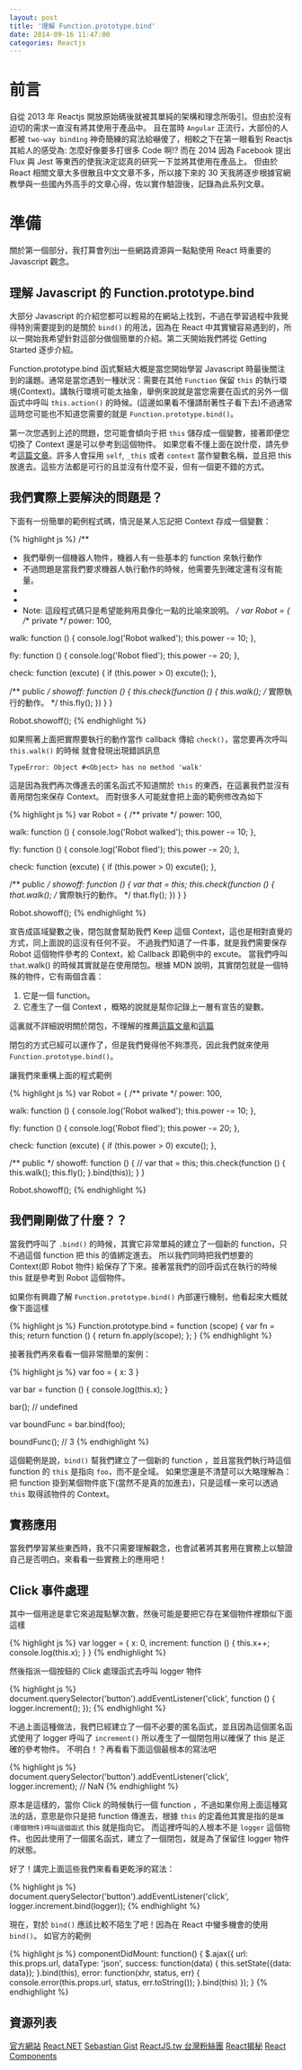 ```yaml
---
layout: post
title: '理解 Function.prototype.bind'
date: 2014-09-16 11:47:00
categories: Reactjs
---
```


# 前言
自從 2013 年 Reactjs 開放原始碼後就被其單純的架構和理念所吸引。但由於沒有迫切的需求一直沒有將其使用于產品中。
且在當時 `Angular` 正流行，大部份的人都被  `two-way binding`  神奇簡練的寫法給嚇傻了，相較之下在第一眼看到 Reactjs 其給人的感受為: 怎麼好像要多打很多 Code 啊!? 
而在 2014 因為 Facebook 提出 Flux 與 Jest 等東西的使我決定認真的研究一下並將其使用在產品上。
但由於 React 相關文章大多很散且中文文章不多，所以接下來的 30 天我將逐步根據官網教學與一些國內外高手的文章心得，佐以實作驗證後，記錄為此系列文章。


# 準備
關於第一個部分，我打算會列出一些網路資源與一點點使用 React 時重要的 Javascript 觀念。


## 理解 Javascript 的 Function.prototype.bind
大部分 Javascript 的介紹您都可以輕易的在網站上找到，不過在學習過程中我覺得特別需要提到的是關於 `bind()` 的用法，因為在 React 中其實蠻容易遇到的，所以一開始我希望針對這部分做個簡單的介紹。第二天開始我們將從 Getting Started 逐步介紹。

Function.prototype.bind 函式繫結大概是當您開始學習 Javascript 時最後關注到的議題。通常是當您遇到一種狀況：需要在其他 `Function` 保留 `this` 的執行環境(Context)。講執行環境可能太抽象，舉例來說就是當您需要在函式的另外一個函式中呼叫 `this.action()` 的時候。(這邊如果看不懂請耐著性子看下去)不過通常這時您可能也不知道您需要的就是 `Function.prototype.bind()`。

第一次您遇到上述的問題，您可能會傾向于把 `this` 儲存成一個變數，接著即便您切換了 Context 還是可以參考到這個物件。
如果您看不懂上面在說什麼，請先參考[這篇文章](http://www.cnblogs.com/leoo2sk/archive/2010/12/19/ecmascript-scope.html#comment_tip)。許多人會採用 `self`, `_this` 或者 `context` 當作變數名稱，並且把 this 放進去。這些方法都是可行的且並沒有什麼不妥，但有一個更不錯的方式。

## 我們實際上要解決的問題是？
下面有一份簡單的範例程式碼，情況是某人忘記把 Context 存成一個變數：

{% highlight js %}
/**
 * 我們舉例一個機器人物件，機器人有一些基本的 function 來執行動作
 * 不過問題是當我們要求機器人執行動作的時候，他需要先到確定還有沒有能量。
 * 
 *
 * Note: 這段程式碼只是希望能夠用具像化一點的比喻來說明。
 */
var Robot = {
  /** private */
  power: 100,

  walk: function () {
    console.log('Robot walked');
    this.power -= 10;
  },

  fly: function () {
    console.log('Robot flied');
    this.power -= 20;
  },

  check: function (excute) {
    if (this.power > 0)
      excute();
  },
  
  /** public */
  showoff: function () {
    this.check(function () {
      this.walk(); /* 實際執行的動作。 */
      this.fly();
    })
  }
}

Robot.showoff();
{% endhighlight %}

如果照著上面把實際要執行的動作當作 callback 傳給 `check()`，當您要再次呼叫 `this.walk()` 的時候
就會發現出現錯誤訊息

~~~~~
TypeError: Object #<Object> has no method 'walk'
~~~~~

這是因為我們再次傳進去的匿名函式不知道關於 `this` 的東西，在這裏我們並沒有善用閉包來保存 Context。
而對很多人可能就會把上面的範例修改為如下

{% highlight js %}
var Robot = {
  /** private */
  power: 100,

  walk: function () {
    console.log('Robot walked');
    this.power -= 10;
  },

  fly: function () {
    console.log('Robot flied');
    this.power -= 20;
  },

  check: function (excute) {
    if (this.power > 0)
      excute();
  },
  
  /** public */
  showoff: function () {
    var that = this;
    this.check(function () {
      that.walk(); /* 實際執行的動作。 */
      that.fly();
    })
  }
}

Robot.showoff();
{% endhighlight %}

宣告成區域變數之後，閉包就會幫助我們 Keep 這個 Context，這也是相對直覺的方式，同上面說的這沒有任何不妥。
不過我們知道了一件事，就是我們需要保存 Robot 這個物件參考的 Context，給 Callback 即範例中的 excute。
當我們呼叫 `that`.walk() 的時候其實就是在使用閉包。根據 MDN 說明，其實閉包就是一個特殊的物件，它有兩個含義：

1. 它是一個 function。
2. 它產生了一個 Context ，概略的說就是幫你記錄上一層有宣告的變數。

這裏就不詳細說明關於閉包，不理解的推薦[這篇文章](http://www.cnblogs.com/leoo2sk/archive/2010/12/19/ecmascript-scope.html#comment_tip)和[這篇](http://blog.taian.su/2012-10-17-explaining-javascript-scope-and-closures-by-robert-nyman/)

閉包的方式已經可以運作了，但是我們覺得他不夠漂亮，因此我們就來使用 `Function.prototype.bind()`。

讓我們來重構上面的程式範例

{% highlight js %}
var Robot = {
  /** private */
  power: 100,

  walk: function () {
    console.log('Robot walked');
    this.power -= 10;
  },

  fly: function () {
    console.log('Robot flied');
    this.power -= 20;
  },

  check: function (excute) {
    if (this.power > 0)
      excute();
  },
  
  /** public */
  showoff: function () {
    // var that = this;
    this.check(function () {
      this.walk();
      this.fly();
    }.bind(this));
  }
}

Robot.showoff();
{% endhighlight %}

## 我們剛剛做了什麼？？
當我們呼叫了 `.bind()` 的時候，其實它非常單純的建立了一個新的 function，只不過這個 function 把 this 的值綁定進去。
所以我們同時把我們想要的 Context(即 Robot 物件) 給保存了下來。接著當我們的回呼函式在執行的時候 this 就是參考到 Robot 這個物件。

如果你有興趣了解 `Function.prototype.bind()` 內部運行機制，他看起來大概就像下面這樣

{% highlight js %}
Function.prototype.bind = function (scope) {
    var fn = this;
    return function () {
        return fn.apply(scope);
    };
}
{% endhighlight %}

接著我們再來看看一個非常簡單的案例：

{% highlight js %}
var foo = {
    x: 3
}

var bar = function () {
  console.log(this.x);
}

bar(); // undefined

var boundFunc = bar.bind(foo);

boundFunc(); // 3
{% endhighlight %}

這個範例是說，`bind()` 幫我們建立了一個新的 function ，並且當我們執行時這個 function 的 `this` 是指向 `foo`，而不是全域。
如果您還是不清楚可以大略理解為：把 function 掛到某個物件底下(當然不是真的加進去)，只是這樣一來可以透過 `this` 取得該物件的 Context。

## 實務應用
當我們學習某些東西時，我不只需要理解觀念，也會試著將其套用在實務上以驗證自己是否明白。來看看一些實務上的應用吧！

## Click 事件處理
其中一個用途是拿它來追蹤點擊次數，然後可能是要把它存在某個物件裡類似下面這樣

{% highlight js %}
var logger = {
  x: 0,
  increment: function () {
    this.x++;
    console.log(this.x);
  }
}
{% endhighlight %}

然後指派一個按鈕的 Click 處理函式去呼叫 logger 物件

{% highlight js %}
document.querySelector('button').addEventListener('click', function () {
  logger.increment();
});
{% endhighlight %}

不過上面這種做法，我們已經建立了一個不必要的匿名函式，並且因為這個匿名函式使用了 logger 呼叫了 `increment()` 所以產生了一個閉包用以確保了 this 是正確的參考物件。
不明白！？再看看下面這個最根本的寫法吧

{% highlight js %}
document.querySelector('button').addEventListener('click', logger.increment); // NaN
{% endhighlight %}

原本是這樣的，當你 Click 的時候執行一個 function ，不過如果你用上面這種寫法的話，意思是你只是把 function 傳進去，根據 `this` 的定義他其實是指的是`誰(哪個物件)呼叫這個函式` this 就是指向它。
而這裡呼叫的人根本不是 `logger` 這個物件。也因此使用了一個匿名函式，建立了一個閉包，就是為了保留住 logger 物件的狀態。

好了！講完上面這些我們來看看更乾淨的寫法：

{% highlight js %}
document.querySelector('button').addEventListener('click', logger.increment.bind(logger)); 
{% endhighlight %}

現在，對於 `bind()` 應該比較不陌生了吧！因為在 React 中蠻多機會的使用 `bind()`。
如官方的範例

{% highlight js %}
componentDidMount: function() {
  $.ajax({
    url: this.props.url,
    dataType: 'json',
    success: function(data) {
      this.setState({data: data});
    }.bind(this),
    error: function(xhr, status, err) {
      console.error(this.props.url, status, err.toString());
    }.bind(this)
  });
}
{% endhighlight %}

## 資源列表
[官方網站](http://facebook.github.io/react/index.html)
[React.NET](http://reactjs.net/getting-started/tutorial.html)
[Sebastian Gist](https://gist.github.com/sebmarkbage)
[ReactJS.tw 台灣粉絲團](https://www.facebook.com/groups/reactjs.tw/)
[React揭秘](http://blog.reverberate.org/2014/02/react-demystified.html)
[React Components](http://react-components.com/)
